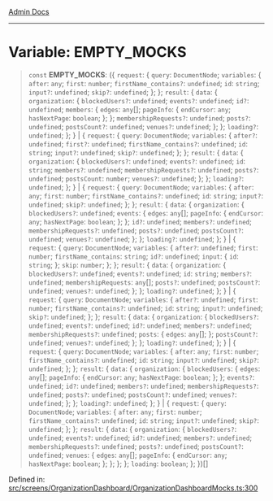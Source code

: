 [Admin Docs](/)

***

# Variable: EMPTY\_MOCKS

> `const` **EMPTY\_MOCKS**: (\{ `request`: \{ `query`: `DocumentNode`; `variables`: \{ `after`: `any`; `first`: `number`; `firstName_contains?`: `undefined`; `id`: `string`; `input?`: `undefined`; `skip?`: `undefined`; \}; \}; `result`: \{ `data`: \{ `organization`: \{ `blockedUsers?`: `undefined`; `events?`: `undefined`; `id?`: `undefined`; `members`: \{ `edges`: `any`[]; `pageInfo`: \{ `endCursor`: `any`; `hasNextPage`: `boolean`; \}; \}; `membershipRequests?`: `undefined`; `posts?`: `undefined`; `postsCount?`: `undefined`; `venues?`: `undefined`; \}; \}; `loading?`: `undefined`; \}; \} \| \{ `request`: \{ `query`: `DocumentNode`; `variables`: \{ `after?`: `undefined`; `first?`: `undefined`; `firstName_contains?`: `undefined`; `id`: `string`; `input?`: `undefined`; `skip?`: `undefined`; \}; \}; `result`: \{ `data`: \{ `organization`: \{ `blockedUsers?`: `undefined`; `events?`: `undefined`; `id`: `string`; `members?`: `undefined`; `membershipRequests?`: `undefined`; `posts?`: `undefined`; `postsCount`: `number`; `venues?`: `undefined`; \}; \}; `loading?`: `undefined`; \}; \} \| \{ `request`: \{ `query`: `DocumentNode`; `variables`: \{ `after`: `any`; `first`: `number`; `firstName_contains?`: `undefined`; `id`: `string`; `input?`: `undefined`; `skip?`: `undefined`; \}; \}; `result`: \{ `data`: \{ `organization`: \{ `blockedUsers?`: `undefined`; `events`: \{ `edges`: `any`[]; `pageInfo`: \{ `endCursor`: `any`; `hasNextPage`: `boolean`; \}; \}; `id?`: `undefined`; `members?`: `undefined`; `membershipRequests?`: `undefined`; `posts?`: `undefined`; `postsCount?`: `undefined`; `venues?`: `undefined`; \}; \}; `loading?`: `undefined`; \}; \} \| \{ `request`: \{ `query`: `DocumentNode`; `variables`: \{ `after?`: `undefined`; `first`: `number`; `firstName_contains`: `string`; `id?`: `undefined`; `input`: \{ `id`: `string`; \}; `skip`: `number`; \}; \}; `result`: \{ `data`: \{ `organization`: \{ `blockedUsers?`: `undefined`; `events?`: `undefined`; `id`: `string`; `members?`: `undefined`; `membershipRequests`: `any`[]; `posts?`: `undefined`; `postsCount?`: `undefined`; `venues?`: `undefined`; \}; \}; `loading?`: `undefined`; \}; \} \| \{ `request`: \{ `query`: `DocumentNode`; `variables`: \{ `after?`: `undefined`; `first`: `number`; `firstName_contains?`: `undefined`; `id`: `string`; `input?`: `undefined`; `skip?`: `undefined`; \}; \}; `result`: \{ `data`: \{ `organization`: \{ `blockedUsers?`: `undefined`; `events?`: `undefined`; `id?`: `undefined`; `members?`: `undefined`; `membershipRequests?`: `undefined`; `posts`: \{ `edges`: `any`[]; \}; `postsCount?`: `undefined`; `venues?`: `undefined`; \}; \}; `loading?`: `undefined`; \}; \} \| \{ `request`: \{ `query`: `DocumentNode`; `variables`: \{ `after`: `any`; `first`: `number`; `firstName_contains?`: `undefined`; `id`: `string`; `input?`: `undefined`; `skip?`: `undefined`; \}; \}; `result`: \{ `data`: \{ `organization`: \{ `blockedUsers`: \{ `edges`: `any`[]; `pageInfo`: \{ `endCursor`: `any`; `hasNextPage`: `boolean`; \}; \}; `events?`: `undefined`; `id?`: `undefined`; `members?`: `undefined`; `membershipRequests?`: `undefined`; `posts?`: `undefined`; `postsCount?`: `undefined`; `venues?`: `undefined`; \}; \}; `loading?`: `undefined`; \}; \} \| \{ `request`: \{ `query`: `DocumentNode`; `variables`: \{ `after`: `any`; `first`: `number`; `firstName_contains?`: `undefined`; `id`: `string`; `input?`: `undefined`; `skip?`: `undefined`; \}; \}; `result`: \{ `data`: \{ `organization`: \{ `blockedUsers?`: `undefined`; `events?`: `undefined`; `id?`: `undefined`; `members?`: `undefined`; `membershipRequests?`: `undefined`; `posts?`: `undefined`; `postsCount?`: `undefined`; `venues`: \{ `edges`: `any`[]; `pageInfo`: \{ `endCursor`: `any`; `hasNextPage`: `boolean`; \}; \}; \}; \}; `loading`: `boolean`; \}; \})[]

Defined in: [src/screens/OrganizationDashboard/OrganizationDashboardMocks.ts:300](https://github.com/PalisadoesFoundation/talawa-admin/blob/main/src/screens/OrganizationDashboard/OrganizationDashboardMocks.ts#L300)
